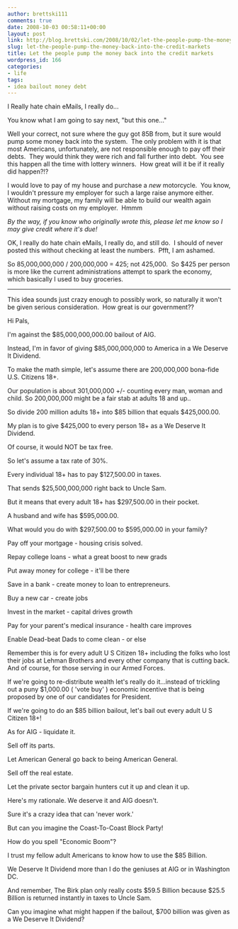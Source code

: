 ```yaml
---
author: brettski111
comments: true
date: 2008-10-03 00:58:11+00:00
layout: post
link: http://blog.brettski.com/2008/10/02/let-the-people-pump-the-money-back-into-the-credit-markets/
slug: let-the-people-pump-the-money-back-into-the-credit-markets
title: Let the people pump the money back into the credit markets
wordpress_id: 166
categories:
- life
tags:
- idea bailout money debt
---
```


I Really hate chain eMails, I really do...

You know what I am going to say next, "but this one..."

Well your correct, not sure where the guy got 85B from, but it sure would pump some money back into the system.  The only problem with it is that most Americans, unfortunately, are not responsible enough to pay off their debts.  They would think they were rich and fall further into debt.  You see this happen all the time with lottery winners.  How great will it be if it really did happen?!?

I would love to pay of my house and purchase a _new_ motorcycle.  You know, I wouldn't pressure my employer for such a large raise anymore either.  Without my mortgage, my family will be able to build our wealth again without raising costs on my employer.  Hmmm

_By the way, if you know who originally wrote this, please let me know so I may give credit where it's due!_

OK, I really do hate chain eMails, I really do, and still do.  I should of never posted this without checking at least the numbers.  Pfft, I am ashamed.

So 85,000,000,000 / 200,000,000 = 425; not 425,000.  So $425 per person is more like the current administrations attempt to spark the economy, which basically I used to buy groceries.



* * *

This idea sounds just crazy enough to possibly work, so naturally it won't
be given serious consideration.  How great is our government??

Hi Pals,

I'm against the $85,000,000,000.00 bailout of AIG.

Instead, I'm in favor of giving $85,000,000,000 to America in a We Deserve
It Dividend.

To make the math simple, let's assume there are 200,000,000 bona-fide U.S.
Citizens 18+.

Our population is about 301,000,000 +/- counting every man, woman and child.
So 200,000,000 might be a fair stab at adults 18 and up..

So divide 200 million adults 18+ into $85 billion that equals $425,000.00.

My plan is to give $425,000 to every person 18+ as a We Deserve It Dividend.

Of course, it would NOT be tax free.

So let's assume a tax rate of 30%.

Every individual 18+ has to pay $127,500.00 in taxes.

That sends $25,500,000,000 right back to Uncle Sam.

But it means that every adult 18+ has $297,500.00 in their pocket.

A husband and wife has $595,000.00.

What would you do with $297,500.00 to $595,000.00 in your family?

Pay off your mortgage - housing crisis solved.

Repay college loans - what a great boost to new grads

Put away money for college - it'll be there

Save in a bank - create money to loan to entrepreneurs.

Buy a new car - create jobs

Invest in the market - capital drives growth

Pay for your parent's medical insurance - health care improves

Enable Dead-beat Dads to come clean - or else

Remember this is for every adult U S Citizen 18+ including the folks who
lost their jobs at Lehman Brothers and every other company that is cutting
back. And of course, for those serving in our Armed Forces.

If we're going to re-distribute wealth let's really do it...instead of
trickling out a puny $1,000.00 ( 'vote buy' ) economic incentive that is
being proposed
by one of our candidates for President.

If we're going to do an $85 billion bailout, let's bail out every adult U S
Citizen 18+!

As for AIG - liquidate it.

Sell off its parts.

Let American General go back to being American General.

Sell off the real estate.

Let the private sector bargain hunters cut it up and clean it up.

Here's my rationale. We deserve it and AIG doesn't.

Sure it's a crazy idea that can 'never work.'

But can you imagine the Coast-To-Coast Block Party!

How do you spell "Economic Boom"?

I trust my fellow adult Americans to know how to use the $85 Billion.

We Deserve It Dividend more than I do the geniuses at AIG or in Washington
DC.

And remember, The Birk plan only really costs $59.5 Billion because $25.5
Billion is returned instantly in taxes to Uncle Sam.

Can you imagine what might happen if the bailout, $700 billion was given as
a We Deserve It Dividend?
